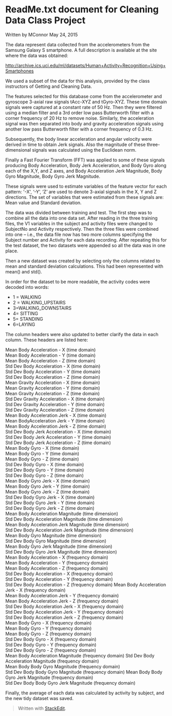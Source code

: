 ReadMe.txt document for Cleaning Data Class Project
============================================

Written by MConnor
May 24, 2015

The data represent data collected from the accelerometers from the Samsung Galaxy S smartphone. A full description is available at the site where the data was obtained: 

http://archive.ics.uci.edu/ml/datasets/Human+Activity+Recognition+Using+Smartphones

We used a subset of the data for this analysis, provided by the class instructors of Getting and Cleaning Data.

The features selected for this database come from the accelerometer and gyroscope 3-axial raw signals tAcc-XYZ and tGyro-XYZ. These time domain signals were captured at a constant rate of 50 Hz. Then they were filtered using a median filter and a 3rd order low pass Butterworth filter with a corner frequency of 20 Hz to remove noise. Similarly, the acceleration signal was then separated into body and gravity acceleration signals using another low pass Butterworth filter with a corner frequency of 0.3 Hz. 

Subsequently, the body linear acceleration and angular velocity were derived in time to obtain Jerk signals. Also the magnitude of these three-dimensional signals was calculated using the Euclidean norm.

Finally a Fast Fourier Transform (FFT) was applied to some of these signals producing Body Acceleration, Body Jerk Acceleration, and Body Gyro along each of the X,Y, and Z axes, and Body Acceleration Jerk Magnitude, Body Gyro Magnitude, Body Gyro Jerk Magnitude. 

These signals were used to estimate variables of the feature vector for each pattern:  '-X', ‘-Y’, ‘Z’ are used to denote 3-axial signals in the X, Y and Z directions. The set of variables that were estimated from these signals are: Mean value and Standard deviation.

The data was divided between training and test.  The first step was to combine all the data into one data set.  After reading in the three training files, the V1 variables in the subject and activity files were changed to SubjectNo and Activity respectively.  Then the three files were combined into one – i.e., the data file now has two more columns specifying the Subject number and Activity for each data recording.  After repeating this for the test dataset, the two datasets were appended so all the data was in one place.

Then a new dataset was created by selecting only the columns related to mean and standard deviation calculations.  This had been represented with mean() and std().

In order for the dataset to be more readable, the activity codes were decoded into words: 
* 1 = WALKING 
* 2 = WALKING_UPSTAIRS 
* 3=WALKING_DOWNSTAIRS  
* 4= SITTING 
* 5= STANDING
* 6=LAYING

The column headers were also updated to better clarify the data in each column.  These headers are listed here:

Mean Body Acceleration - X (time domain)  
Mean Body Acceleration - Y (time domain)  
Mean Body Acceleration - Z (time domain)  
Std Dev Body Acceleration - X (time domain)  
Std Dev Body Acceleration - Y (time domain)  
Std Dev Body Acceleration - Z (time domain)  
Mean Gravity Acceleration - X (time domain)  
Mean Gravity Acceleration - Y (time domain)  
Mean Gravity Acceleration - Z (time domain)  
Std Dev Gravity Acceleration - X (time domain)  
Std Dev Gravity Acceleration - Y (time domain)  
Std Dev Gravity Acceleration - Z (time domain)  
Mean Body Acceleration Jerk  - X (time domain)   
Mean BodyAcceleration Jerk  - Y (time domain)  
Mean Body Acceleration Jerk  - Z (time domain)  
Std Dev Body Jerk Acceleration - X (time domain)  
Std Dev Body Jerk Acceleration - Y (time domain)  
Std Dev Body Jerk Acceleration - Z (time domain)  
Mean Body Gyro  - X (time domain)  
Mean Body Gyro  - Y (time domain)  
Mean Body Gyro  - Z (time domain)  
Std Dev Body Gyro  - X (time domain)  
Std Dev Body Gyro  - Y (time domain)  
Std Dev Body Gyro  - Z (time domain)  
Mean Body Gyro Jerk  - X (time domain)  
Mean Body Gyro Jerk  - Y (time domain)  
Mean Body Gyro Jerk  - Z (time domain)  
Std Dev Body Gyro Jerk  - X (time domain)  
Std Dev Body Gyro Jerk  - Y (time domain)  
Std Dev Body Gyro Jerk  - Z (time domain)  
Mean Body Acceleration Magnitude (time dimension)  
Std Dev Body Acceleration Magnitude (time dimension)  
Mean Body Acceleration Jerk Magnitude (time dimension)  
Std Dev Body Acceleration Jerk Magnitude (time dimension)  
Mean Body Gyro Magnitude (time dimension)  
Std Dev Body Gyro Magnitude (time dimension)  
Mean Body Gyro Jerk Magnitude (time dimension)  
Std Dev Body Gyro Jerk Magnitude (time dimension)  
Mean Body Acceleration - X (frequency domain)  
Mean Body Acceleration - Y (frequency domain)  
Mean Body Acceleration - Z (frequency domain)  
Std Dev Body Acceleration - X (frequency domain)  
Std Dev Body Acceleration - Y (frequency domain)  
Std Dev Body Acceleration - Z (frequency domain)
Mean Body Acceleration Jerk - X (frequency domain)  
Mean Body Acceleration Jerk - Y (frequency domain)  
Mean Body Acceleration Jerk - Z (frequency domain)  
Std Dev Body Acceleration Jerk - X (frequency domain)  
Std Dev Body Acceleration Jerk - Y (frequency domain)  
Std Dev Body Acceleration Jerk - Z (frequency domain)  
Mean Body Gyro - X (frequency domain)  
Mean Body Gyro - Y (frequency domain)  
Mean Body Gyro - Z (frequency domain)  
Std Dev Body Gyro - X (frequency domain)  
Std Dev Body Gyro - Y (frequency domain)  
Std Dev Body Gyro - Z (frequency domain)  
Mean Body Acceleration Magnitude (frequency domain) 
Std Dev Body Acceleration Magnitude (frequency domain)  
Mean Body Body Gyro Magnitude (frequency domain)  
Std Dev Body Body Gyro Magnitude (frequency domain) 
Mean Body Body Gyro Jerk Magnitude (frequency domain)  
Std Dev Body Body Gyro Jerk Magnitude (frequency domain) 

Finally, the average of each data was calculated by activity by subject, and the new tidy dataset was saved.


> Written with [StackEdit](https://stackedit.io/).
